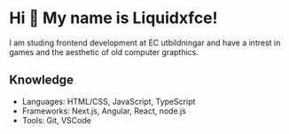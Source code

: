 # Hi 👋 My name is Liquidxfce!

I am studing frontend development at EC utbildningar and have a intrest in games and the aesthetic of old computer grapthics.

## Knowledge

 - Languages: HTML/CSS, JavaScript, TypeScript
 - Frameworks: Next.js, Angular, React, node.js
 - Tools: Git, VSCode